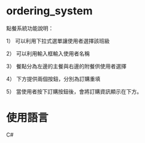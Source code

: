 # ordering_system
點餐系統功能說明：

1） 可以利用下拉式選單讓使用者選擇該班級

2） 可以利用輸入框輸入使用者名稱

3） 餐點分為左邊的主餐與右邊的附餐供使用者選擇

4） 下方提供兩個按鈕，分別為訂購重填

5） 當使用者按下訂購按鈕後，會將訂購資訊顯示在下方。

# 使用語言
C#
